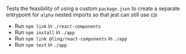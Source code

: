 Tests the feasibility of using a custom `package.json` to create a separate entrypoint for `alpha` nested imports so that jest can still use cjs

* Run `npm link` in `./react-components`
* Run `npm install` in `./app`
* Run `npm link @ling/react-components` in `./app`
* Run `npm test` in `./app`